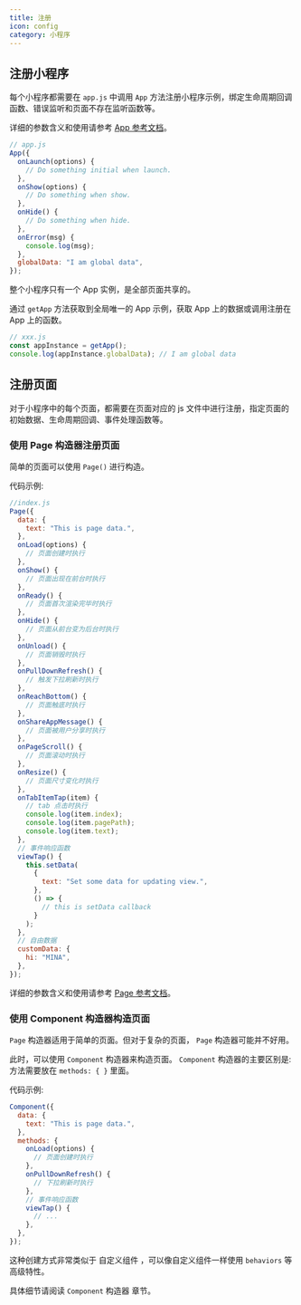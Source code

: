 ```yaml
---
title: 注册
icon: config
category: 小程序
---
```


## 注册小程序 <MyBadge text="重要" type="error" />

每个小程序都需要在 `app.js` 中调用 `App` 方法注册小程序示例，绑定生命周期回调函数、错误监听和页面不存在监听函数等。

详细的参数含义和使用请参考 [App 参考文档](app.md)。

```js
// app.js
App({
  onLaunch(options) {
    // Do something initial when launch.
  },
  onShow(options) {
    // Do something when show.
  },
  onHide() {
    // Do something when hide.
  },
  onError(msg) {
    console.log(msg);
  },
  globalData: "I am global data",
});
```

整个小程序只有一个 App 实例，是全部页面共享的。

通过 `getApp` 方法获取到全局唯一的 App 示例，获取 App 上的数据或调用注册在 App 上的函数。

```js
// xxx.js
const appInstance = getApp();
console.log(appInstance.globalData); // I am global data
```

## 注册页面

对于小程序中的每个页面，都需要在页面对应的 js 文件中进行注册，指定页面的初始数据、生命周期回调、事件处理函数等。

### 使用 Page 构造器注册页面 <MyBadge text="重要" type="error" />

简单的页面可以使用 `Page()` 进行构造。

代码示例:

```js
//index.js
Page({
  data: {
    text: "This is page data.",
  },
  onLoad(options) {
    // 页面创建时执行
  },
  onShow() {
    // 页面出现在前台时执行
  },
  onReady() {
    // 页面首次渲染完毕时执行
  },
  onHide() {
    // 页面从前台变为后台时执行
  },
  onUnload() {
    // 页面销毁时执行
  },
  onPullDownRefresh() {
    // 触发下拉刷新时执行
  },
  onReachBottom() {
    // 页面触底时执行
  },
  onShareAppMessage() {
    // 页面被用户分享时执行
  },
  onPageScroll() {
    // 页面滚动时执行
  },
  onResize() {
    // 页面尺寸变化时执行
  },
  onTabItemTap(item) {
    // tab 点击时执行
    console.log(item.index);
    console.log(item.pagePath);
    console.log(item.text);
  },
  // 事件响应函数
  viewTap() {
    this.setData(
      {
        text: "Set some data for updating view.",
      },
      () => {
        // this is setData callback
      }
    );
  },
  // 自由数据
  customData: {
    hi: "MINA",
  },
});
```

详细的参数含义和使用请参考 [Page 参考文档](page.md)。

### 使用 Component 构造器构造页面 <MyBadge text="初学无需了解" type="grey" />

`Page` 构造器适用于简单的页面。但对于复杂的页面， `Page` 构造器可能并不好用。

此时，可以使用 `Component` 构造器来构造页面。 `Component` 构造器的主要区别是: 方法需要放在 `methods: { }` 里面。

代码示例:

```js
Component({
  data: {
    text: "This is page data.",
  },
  methods: {
    onLoad(options) {
      // 页面创建时执行
    },
    onPullDownRefresh() {
      // 下拉刷新时执行
    },
    // 事件响应函数
    viewTap() {
      // ...
    },
  },
});
```

这种创建方式非常类似于 自定义组件 ，可以像自定义组件一样使用 `behaviors` 等高级特性。

具体细节请阅读 `Component` 构造器 章节。
